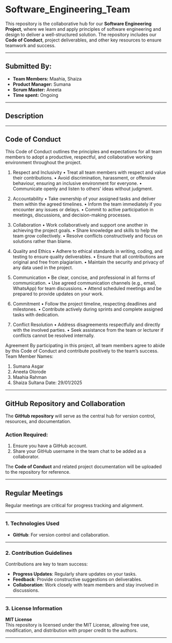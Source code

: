 # **Software_Engineering_Team**
This repository is the collaborative hub for our **Software Engineering Project**, where we learn and apply principles of software engineering and design to deliver a well-structured solution. The repository includes our **Code of Conduct**, project deliverables, and other key resources to ensure teamwork and success.

---

## **Submitted By:**
- **Team Members:** Maahia, Shaiza
- **Product Manager:** Sumana
- **Scrum Master:** Aneeta
- **Time spent:** Ongoing  

---

## **Description**


---

## **Code of Conduct**
This Code of Conduct outlines the principles and expectations for all team members to
adopt a productive, respectful, and collaborative working environment throughout the
project.

1. Respect and Inclusivity
• Treat all team members with respect and value their contributions.
• Avoid discrimination, harassment, or offensive behaviour, ensuring an inclusive
environment for everyone.
• Communicate openly and listen to others' ideas without judgment.

3. Accountability
• Take ownership of your assigned tasks and deliver them within the agreed timelines.
• Inform the team immediately if you encounter any issues or delays.
• Commit to active participation in meetings, discussions, and decision-making
processes.

5. Collaboration
• Work collaboratively and support one another in achieving the project goals.
• Share knowledge and skills to help the team grow collectively.
• Resolve conflicts constructively and focus on solutions rather than blame.

7. Quality and Ethics
• Adhere to ethical standards in writing, coding, and testing to ensure quality
deliverables.
• Ensure that all contributions are original and free from plagiarism.
• Maintain the security and privacy of any data used in the project.

9. Communication
• Be clear, concise, and professional in all forms of communication.
• Use agreed communication channels (e.g., email, WhatsApp) for team discussions.
• Attend scheduled meetings and be prepared to provide updates on your work.

11. Commitment
• Follow the project timeline, respecting deadlines and milestones.
• Contribute actively during sprints and complete assigned tasks with dedication.

7. Conflict Resolution
• Address disagreements respectfully and directly with the involved parties.
• Seek assistance from the team or lecturer if conflicts cannot be resolved internally.

Agreement
By participating in this project, all team members agree to abide by this Code of Conduct
and contribute positively to the team’s success.
Team Member Names:
1. Sumana Asgar
2. Aneeta Olorode
3. Maahia Rahman
4. Shaiza Sultana
Date: 29/01/2025

---

## **GitHub Repository and Collaboration**
The **GitHub repository** will serve as the central hub for version control, resources, and documentation.

### **Action Required:**
1. Ensure you have a GitHub account.  
2. Share your GitHub username in the team chat to be added as a collaborator.  

The **Code of Conduct** and related project documentation will be uploaded to the repository for reference.  

---

## **Regular Meetings**
Regular meetings are critical for progress tracking and alignment.


---

### **1. Technologies Used**
- **GitHub**: For version control and collaboration.  
---

### **2. Contribution Guidelines**
Contributions are key to team success:  
- **Progress Updates**: Regularly share updates on your tasks.  
- **Feedback**: Provide constructive suggestions on deliverables.  
- **Collaboration**: Work closely with team members and stay involved in discussions.  

---

### **3. License Information**
**MIT License**  
This repository is licensed under the MIT License, allowing free use, modification, and distribution with proper credit to the authors.  

---

